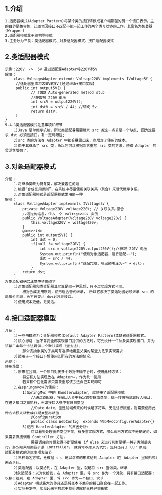 
## 1.介绍
    
    1.适配器模式(Adapter Pattern)将某个类的接口转换成客户端期望的另一个接口表示，主的目的是兼容性，让原本因接口不匹配不能一起工作的两个类可以协同工作。其别名为包装器(Wrapper)
    2.适配器模式属于结构型模式
    3.主要分为三类：类适配器模式、对象适配器模式、接口适配器模式

## 2.类适配器模式
    
    示例：220V  ->  5v 通过适配器Adapter将220V转5V
    解决：
        class VoltageAdapter extends Voltage220V implements IVoltage5V { 
         //适配器里面将220V转5V【通过继承+接口实现】
         public int output5V() {
                // TODO Auto-generated method stub
                //获取到 220V 电压
                int srcV = output220V();
                int dstV = srcV / 44; //转成 5v
                return dstV;
         }
    }
    9.4.3类适配器模式注意事项和细节
        1)Java 是单继承机制，所以类适配器需要继承 src 类这一点算是一个缺点, 因为这要求 dst 必须是接口，有一定局限性;
        2)src 类的方法在 Adapter 中都会暴露出来，也增加了使用的成本。
        3)由于其继承了 src 类，所以它可以根据需求重写 src 类的方法，使得 Adapter 的灵活性增强了。

## 3.对象适配器模式
    
    介绍：
        1.将继承类改为持有类，解决兼容性问题
        2.根据“合成复用原则”，在系统中尽量使用关联关系（聚合）来替代继承关系。
        3.对象适配器模式是适配器模式常用的一种
    解决：
        class VoltageAdapter implements IVoltage5V {
            private Voltage220V voltage220V; // 关联关系-聚合
            //通过构造器，传入一个 Voltage220V 实例
            public VoltageAdapter(Voltage220V voltage220v) {
                this.voltage220V = voltage220v;
            }
            @Override
            public int output5V() {
                int dst = 0;
                if(null != voltage220V) {
                    int src = voltage220V.output220V();//获取 220V 电压
                    System.out.println("使用对象适配器，进行适配~~"); 
                    dst = src / 44;
                    System.out.println("适配完成，输出的电压为=" + dst);
                }
            return dst;
        }
    对象适配器模式注意事项和细节
        1)对象适配器和类适配器其实算是同一种思想，只不过实现方式不同。
            根据合成复用原则，使用组合替代继承， 所以它解决了类适配器必须继承 src 的局限性问题，也不再要求 dst必须是接口。
        2)使用成本更低，更灵活。

## 4.接口适配器模型
    
    介绍：
        1)一些书籍称为：适配器模式(Default Adapter Pattern)或缺省适配器模式。
        2)核心思路：当不需要全部实现接口提供的方法时，可先设计一个抽象类实现接口，并为该接口中每个方法提供一个默认实现（空方法），
            那么该抽象类的子类可有选择地覆盖父类的某些方法来实现需求
        3)适用于一个接口不想使用其所有的方法的情况。
    示例：-
    使用场景：
        1.原来在公司，一个项目对接多个数据传输平台时，使用此种方式：
            将公有方法实现放在 Adapter中，作为统一使用
            若果有个性化需求只需要重写该方法自己实现即可
        2.在springmvc中的使用：
            1)SpringMvc 中的 HandlerAdapter, 就使用了适配器模式
                //通过适配器，将接口入参中特定的参数或类型，统一转换格式后传入接口，在进入接口之前执行，例如接口入参中有日期类型
                //Date date，但是前端传来的时候是字符串，无法进行赋值，则需要使用此种方式预先转换成日期类型再赋值
                @Configuration 
                public class WebConfig  extends WebMvcConfigurerAdapter{}
            3)使用 HandlerAdapter 的原因分析:
                可以看到处理器的类型不同，有多重实现方式，那么调用方式就不是确定的，如果需要直接调用 Controller 方法，
                需要调用的时候就得不断是使用 if else 来进行判断是哪一种子类然后执行。那么如果后面要扩展 Controller， 就得修改原来的代码，这样违背了 OCP 原则。
    适配器模式的注意事项和细节
        1)三种命名方式，是根据 src 是以怎样的形式给到 Adapter（在 Adapter 里的形式）来命名的。
        2)类适配器：以类给到，在 Adapter 里，就是将 src 当做类，继承
        对象适配器：以对象给到，在 Adapter 里，将 src 作为一个对象，持有接口适配器：以接口给到，在 Adapter 里，将 src 作为一个接口，实现
        3)Adapter 模式最大的作用还是将原本不兼容的接口融合在一起工作。
        4)实际开发中，实现起来不拘泥于我们讲解的三种经典形式
